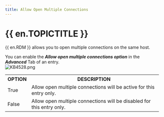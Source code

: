 ```yaml
---
title: Allow Open Multiple Connections
---
```

# {{ en.TOPICTITLE }}
{{ en.RDM }} allows you to open multiple connections on the same host.  

You can enable the ***Allow open multiple connections option*** in the ***Advanced*** Tab of an entry.  
![KB4528.png](/img/en/kb/KB4528.png)
<table>
	<tr>
		<th>
OPTION
		</th>
		<th>
DESCRIPTION
		</th>
	</tr>
	<tr>
		<td>
True
		</td>
		<td>
Allow open multiple connections will be active for this entry only.
		</td>
	</tr>
	<tr>
		<td>
False
		</td>
		<td>
Allow open multiple connections will be disabled for this entry only.
		</td>
	</tr>
</table>

